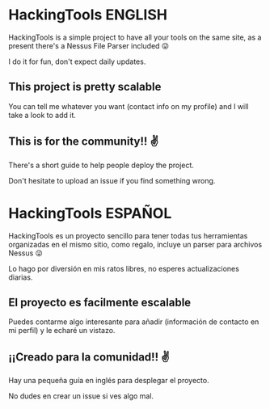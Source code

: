 # HackingTools ENGLISH
HackingTools is a simple project to have all your tools on the same site, as a present there's a Nessus File Parser included 😜

I do it for fun, don't expect daily updates.

## This project is pretty scalable
You can tell me whatever you want (contact info on my profile) and I will take a look to add it.

## This is for the community!! ✌
There's a short guide to help people deploy the project.

Don't hesitate to upload an issue if you find something wrong.

# HackingTools ESPAÑOL
HackingTools es un proyecto sencillo para tener todas tus herramientas organizadas en el mismo sitio, como regalo, incluye un parser para archivos Nessus 😜

Lo hago por diversión en mis ratos libres, no esperes actualizaciones diarias.

## El proyecto es facilmente escalable
Puedes contarme algo interesante para añadir (información de contacto en mi perfil) y le echaré un vistazo.

## ¡¡Creado para la comunidad!! ✌
Hay una pequeña guía en inglés para desplegar el proyecto.

No dudes en crear un issue si ves algo mal.
